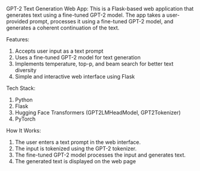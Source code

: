 GPT-2 Text Generation Web App:
This is a Flask-based web application that generates text using a fine-tuned GPT-2 model. The app takes a user-provided prompt, processes it using a fine-tuned GPT-2 model, and generates a coherent continuation of the text.

Features:
1. Accepts user input as a text prompt
2. Uses a fine-tuned GPT-2 model for text generation
3. Implements temperature, top-p, and beam search for better text diversity
4. Simple and interactive web interface using Flask

Tech Stack:
1. Python
2. Flask
3. Hugging Face Transformers (GPT2LMHeadModel, GPT2Tokenizer)
4. PyTorch

How It Works:
1. The user enters a text prompt in the web interface.
2. The input is tokenized using the GPT-2 tokenizer.
3. The fine-tuned GPT-2 model processes the input and generates text.
4. The generated text is displayed on the web page
